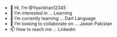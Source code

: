 - 👋 Hi, I’m @Yasirkhan12345
- 👀 I’m interested in ... Learning
- 🌱 I’m currently learning ... Dart Language
- 💞️ I’m looking to collaborate on ... Jawan Pakistan
- 📫 How to reach me ... Linkedin

<!---
Yasirkhan12345/Yasirkhan12345 is a ✨ special ✨ repository because its `README.md` (this file) appears on your GitHub profile.
You can click the Preview link to take a look at your changes.
--->
